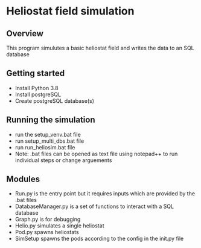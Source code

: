 # Heliostat field simulation

## Overview
This program simulutes a basic heliostat field and writes the data to an SQL database

## Getting started
- Install Python 3.8
- Install postgreSQL 
- Create postgreSQL database(s)

## Running the simulation
- run the setup_venv.bat file
- run setup_multi_dbs.bat file
- run run_heliosim.bat file
- Note: .bat files can be opened as text file using notepad++ to run individual steps or change arguements

## Modules
* Run.py is the entry point but it requires inputs which are provided by the .bat files
* DatabaseManager.py is a set of functions to interact with a SQL database
* Graph.py is for debugging
* Helio.py simulates a single heliostat
* Pod.py spawns heliostats
* SimSetup spawns the pods according to the config in the init.py file

